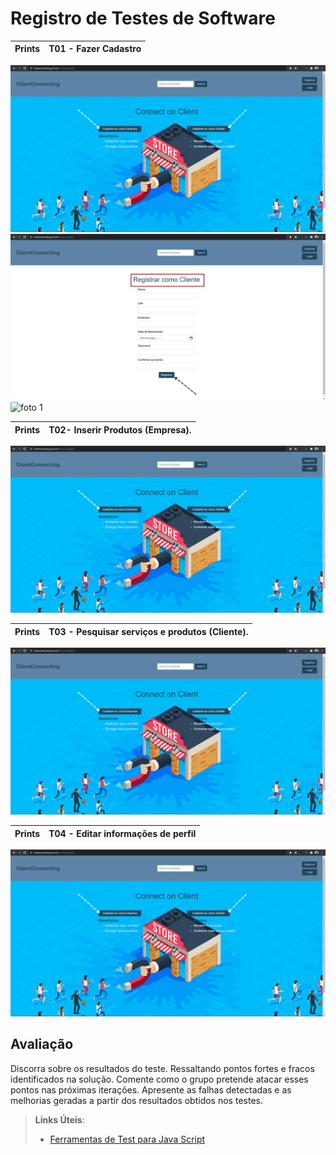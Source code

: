 # Registro de Testes de Software

|Prints|T01 - Fazer Cadastro|
|:---:|---|
![foto 1](img/registro.png)
![foto 1](img/cadastrocomocliente.png)
![foto 1](img/cadastrocomoempresa.png)



|Prints|T02- Inserir Produtos (Empresa).|
|:---:|---|
![foto 1](img/registro.png)


|Prints|T03 - Pesquisar serviços e produtos (Cliente).|
|:---:|---|
![foto 1](img/registro.png)


|Prints|T04 - Editar informações de perfil|
|:---:|---|
![foto 1](img/registro.png)


## Avaliação

Discorra sobre os resultados do teste. Ressaltando pontos fortes e fracos identificados na solução. Comente como o grupo pretende atacar esses pontos nas próximas iterações. Apresente as falhas detectadas e as melhorias geradas a partir dos resultados obtidos nos testes.

> **Links Úteis**:
> - [Ferramentas de Test para Java Script](https://geekflare.com/javascript-unit-testing/)

